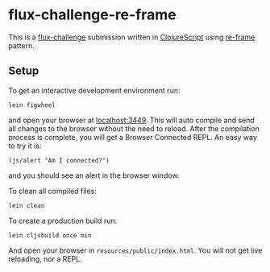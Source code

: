# flux-challenge-re-frame

This is a [flux-challenge](https://github.com/staltz/flux-challenge) submission written in
[ClojureScript](https://github.com/clojure/clojurescript) using
[re-frame](https://github.com/Day8/re-frame) pattern.

## Setup

To get an interactive development environment run:

    lein figwheel

and open your browser at [localhost:3449](http://localhost:3449/). This will auto compile and send
all changes to the browser without the need to reload. After the compilation process is complete,
you will get a Browser Connected REPL. An easy way to try it is:

    (js/alert "Am I connected?")

and you should see an alert in the browser window.

To clean all compiled files:

    lein clean

To create a production build run:

    lein cljsbuild once min

And open your browser in `resources/public/index.html`. You will not get live reloading, nor a REPL.
